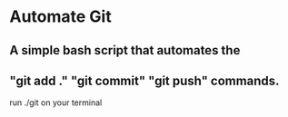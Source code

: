 # Automate Git
## A simple bash script that automates the 
## "git add ." "git commit" "git push" commands.

run ./git on your terminal 


